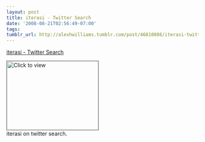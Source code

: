 ```yaml
---
layout: post
title: iterasi - Twitter Search
date: '2008-08-21T02:56:49-07:00'
tags: 
tumblr_url: http://alexhwilliams.tumblr.com/post/46810086/iterasi-twitter-search
---
```

<a href="https://www.iterasi.net/OpenViewer.aspx?sqrlitid=UJjM9kIG3kixa3gBO-dM4Q">iterasi - Twitter Search</a><br/><p><a href="https://www.iterasi.net/OpenViewer.aspx?sqrlitid=UJjM9kIG3kixa3gBO-dM4Q" target="_blank"> <img src="http://AssetHost01a.iterasi.net/ec2eb670e447/94d5ad32ba6b/ff6f9e86baa1/bfce8ee8810e/37598ed8-e5da-4fbb-a3b9-b4066f8a7c13/thumbnail.jpg???20080821095645???XTi+Vy9LfHyoLeVkAVmzGClck5jwSMmpz8Gy+9dZtVzNuiWgsj0mlPojDR8LQZBLMNTjlfgO+9LO01/4J7H91NCjlXIMf/y9uHmC6LsdF32r+X+KmgSkV6ZA6VNwpmGobLMRMCd/d2Mwqm3kDEXo7rl7ESPCm5Aenjw+dEMyqno=" width="240" height="180" style="border:solid 1px #666" alt="Click to view"/></a>
<br/>iterasi on twitter search.</p>
